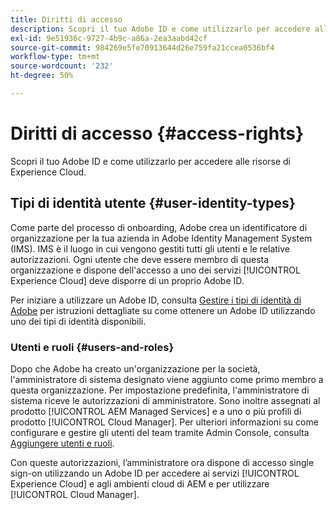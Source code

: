 ```yaml
---
title: Diritti di accesso
description: Scopri il tuo Adobe ID e come utilizzarlo per accedere alle risorse di Experience Cloud.
exl-id: 9e51936c-9727-4b9c-a86a-2ea3aabd42cf
source-git-commit: 984269e5fe70913644d26e759fa21ccea0536bf4
workflow-type: tm+mt
source-wordcount: '232'
ht-degree: 50%

---
```



# Diritti di accesso {#access-rights}

Scopri il tuo Adobe ID e come utilizzarlo per accedere alle risorse di Experience Cloud.

## Tipi di identità utente {#user-identity-types}

Come parte del processo di onboarding, Adobe crea un identificatore di organizzazione per la tua azienda in Adobe Identity Management System (IMS). IMS è il luogo in cui vengono gestiti tutti gli utenti e le relative autorizzazioni. Ogni utente che deve essere membro di questa organizzazione e dispone dell&#39;accesso a uno dei servizi [!UICONTROL Experience Cloud] deve disporre di un proprio Adobe ID.

Per iniziare a utilizzare un Adobe ID, consulta [Gestire i tipi di identità di Adobe](https://helpx.adobe.com/it/enterprise/using/identity.html) per istruzioni dettagliate su come ottenere un Adobe ID utilizzando uno dei tipi di identità disponibili.

### Utenti e ruoli {#users-and-roles}

Dopo che Adobe ha creato un&#39;organizzazione per la società, l&#39;amministratore di sistema designato viene aggiunto come primo membro a questa organizzazione. Per impostazione predefinita, l&#39;amministratore di sistema riceve le autorizzazioni di amministratore. Sono inoltre assegnati al prodotto [!UICONTROL AEM Managed Services] e a uno o più profili di prodotto [!UICONTROL Cloud Manager]. Per ulteriori informazioni su come configurare e gestire gli utenti del team tramite Admin Console, consulta [Aggiungere utenti e ruoli](/help/requirements/users-and-roles.md).

Con queste autorizzazioni, l’amministratore ora dispone di accesso single sign-on utilizzando un Adobe ID per accedere ai servizi [!UICONTROL Experience Cloud] e agli ambienti cloud di AEM e per utilizzare [!UICONTROL Cloud Manager].
